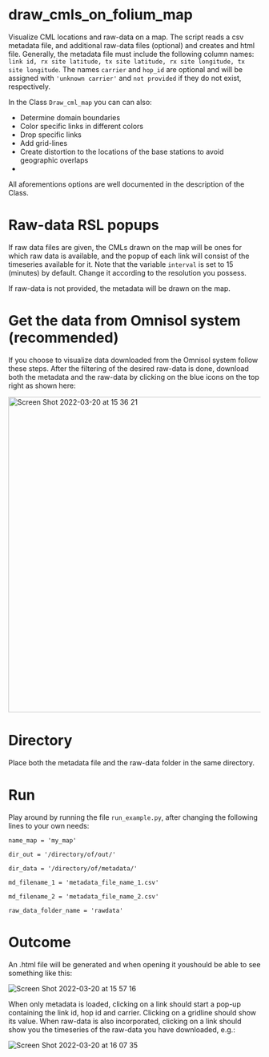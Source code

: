 # draw_cmls_on_folium_map
Visualize CML locations and raw-data on a map.
The script reads a csv metadata file, and additional raw-data files (optional) and creates and html file.
Generally, the metadata file must include the following column names:
`link id, rx site latitude, tx site latitude, rx site longitude, tx site longitude`.
The names `carrier` and `hop_id` are optional and will be assigned with `'unknown carrier'` and `not provided` if they do not exist, respectively.

In the Class `Draw_cml_map` you can can also:
* Determine domain boundaries
* Color specific links in different colors
* Drop specific links
* Add grid-lines
* Create distortion to the locations of the base stations to avoid geographic overlaps
* 
All aforementions options are well documented in the description of the Class.

# Raw-data RSL popups
If raw data files are given, the CMLs drawn on the map will be ones for which raw data is available, and the popup of each link will consist of the timeseries available for it.
Note that the variable `interval` is set to 15 (minutes) by default. Change it according to the resolution you possess.

If raw-data is not provided, the metadata will be drawn on the map. 

# Get the data from Omnisol system (recommended)
If you choose to visualize data downloaded from the Omnisol system follow these steps.
After the filtering of the desired raw-data is done, download both the metadata and the raw-data by clicking on the blue icons on the top right as shown here:

<img width="630" alt="Screen Shot 2022-03-20 at 15 36 21" src="https://user-images.githubusercontent.com/60098219/159165005-8a0cd398-3ec0-4f5e-8806-ba0b6e44d8c3.png">

# Directory
Place both the metadata file and the raw-data folder in the same directory.

# Run
Play around by running the file `run_example.py`, after changing the following lines to your own needs:

`name_map = 'my_map'`

`dir_out = '/directory/of/out/'`

`dir_data = '/directory/of/metadata/'`

`md_filename_1 = 'metadata_file_name_1.csv'`

`md_filename_2 = 'metadata_file_name_2.csv'`

`raw_data_folder_name = 'rawdata'`

# Outcome
An .html file will be generated and when opening it youshould be able to see something like this:

![Screen Shot 2022-03-20 at 15 57 16](https://user-images.githubusercontent.com/60098219/159165977-d15007ac-afc5-49e8-9e52-7f209f9f6e9a.png)

When only metadata is loaded, clicking on a link should start a pop-up containing the link id, hop id and carrier. Clicking on a gridline should show its value.
When raw-data is also incorporated, clicking on a link should show you the timeseries of the raw-data you have downloaded, e.g.:

![Screen Shot 2022-03-20 at 16 07 35](https://user-images.githubusercontent.com/60098219/159166464-74643a39-d2ee-4436-b561-a190c6e2c158.png)
